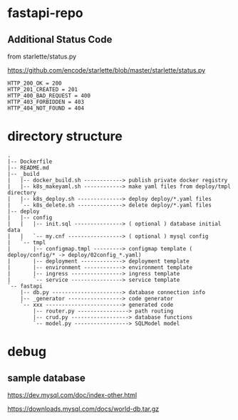 # fastapi-repo

## Additional Status Code

from starlette/status.py

https://github.com/encode/starlette/blob/master/starlette/status.py

```
HTTP_200_OK = 200
HTTP_201_CREATED = 201
HTTP_400_BAD_REQUEST = 400
HTTP_403_FORBIDDEN = 403
HTTP_404_NOT_FOUND = 404
```

# directory structure

```
.
|-- Dockerfile
|-- README.md
|-- _build
|   |-- docker_build.sh ------------> publish private docker registry
|   |-- k8s_makeyaml.sh ------------> make yaml files from deploy/tmpl directory
|   |-- k8s_deploy.sh --------------> deploy deploy/*.yaml files
|   `-- k8s_delete.sh --------------> delete deploy/*.yaml files
|-- deploy
|   |-- config
|   |   |-- init.sql ---------------> ( optional ) database initial data
|   |   `-- my.cnf -----------------> ( optional ) mysql config
|   `-- tmpl
|       |-- configmap.tmpl ---------> configmap template ( deploy/config/* -> deploy/02config_*.yaml)
|       |-- deployment -------------> deployment template
|       |-- environment ------------> environment template
|       |-- ingress ----------------> ingress template
|       `-- service ----------------> service template
`-- fastapi
    |-- db.py ----------------------> database connection info
    |-- _generator -----------------> code generator
    `-- xxx ------------------------> generated code
        |-- router.py ----------------> path routing 
        |-- crud.py ------------------> database functions
        `-- model.py -----------------> SQLModel model
```

# debug

## sample database

https://dev.mysql.com/doc/index-other.html

https://downloads.mysql.com/docs/world-db.tar.gz


